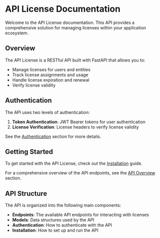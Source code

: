 # API License Documentation

Welcome to the API License documentation. This API provides a comprehensive solution for managing licenses within your application ecosystem.

## Overview

The API License is a RESTful API built with FastAPI that allows you to:

- Manage licenses for users and entities
- Track license assignments and usage
- Handle license expiration and renewal
- Verify license validity

## Authentication

The API uses two levels of authentication:

1. **Token Authentication**: JWT Bearer tokens for user authentication
2. **License Verification**: License headers to verify license validity

See the [Authentication](authentication.md) section for more details.

## Getting Started

To get started with the API License, check out the [Installation](installation.md) guide.

For a comprehensive overview of the API endpoints, see the [API Overview](api-overview.md) section.

## API Structure

The API is organized into the following main components:

- **Endpoints**: The available API endpoints for interacting with licenses
- **Models**: Data structures used by the API
- **Authentication**: How to authenticate with the API
- **Installation**: How to set up and run the API